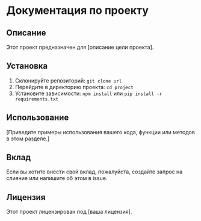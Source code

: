 # Документация по проекту

## Описание
Этот проект предназначен для [описание цели проекта].

## Установка
1. Склонируйте репозиторий: `git clone url`
2. Перейдите в директорию проекта: `cd project`
3. Установите зависимости: `npm install` или `pip install -r requirements.txt`

## Использование
[Приведите примеры использования вашего кода, функции или методов в этом разделе.]

## Вклад
Если вы хотите внести свой вклад, пожалуйста, создайте запрос на слияние или напишите об этом в issue. 

## Лицензия
Этот проект лицензирован под [ваша лицензия].